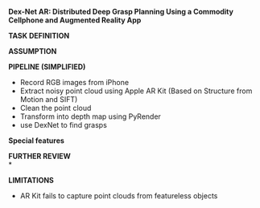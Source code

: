 **Dex-Net AR: Distributed Deep Grasp Planning Using a Commodity Cellphone and Augmented Reality App**  

**TASK DEFINITION**  


**ASSUMPTION**  


**PIPELINE (SIMPLIFIED)**  
* Record RGB images from iPhone  
* Extract noisy point cloud using Apple AR Kit (Based on Structure from Motion and SIFT)  
* Clean the point cloud  
* Transform into depth map using PyRender  
* use DexNet to find grasps  

**Special features**  

**FURTHER REVIEW**  
* 

**LIMITATIONS**  
* AR Kit fails to capture point clouds from featureless objects  
